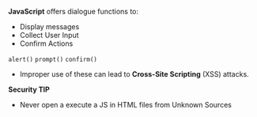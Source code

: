 
**JavaScript** offers dialogue functions to:
- Display messages
- Collect User Input
- Confirm Actions

`alert()`
`prompt()`
`confirm()`
- Improper use of these can lead to **Cross-Site Scripting** (XSS) attacks.

**Security TIP**
- Never open a execute a JS in HTML files from Unknown Sources